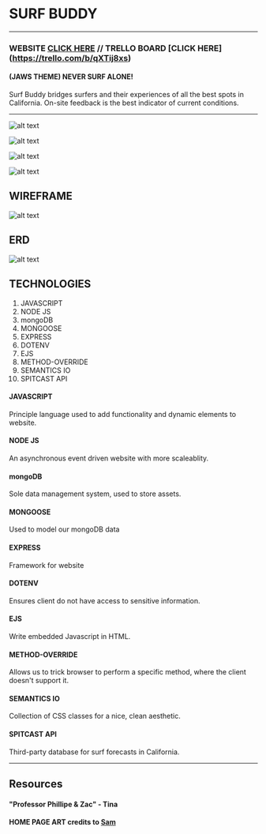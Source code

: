 # SURF BUDDY
---
### WEBSITE [CLICK HERE](https://stark-castle-27893.herokuapp.com/) // TRELLO BOARD [CLICK HERE] (https://trello.com/b/qXTij8xs) 

#### (JAWS THEME) NEVER SURF ALONE! 
Surf Buddy bridges surfers and their experiences of all the best spots in California. On-site feedback is the best indicator of current conditions. 

---

![alt text]( https://i.imgur.com/62RXa1G.png )  

![alt text]( https://i.imgur.com/qb1GbBh.png ) 

![alt text]( https://i.imgur.com/KzRuP2v.png ) 

![alt text]( https://i.imgur.com/mjxJ4LW.png ) 
## WIREFRAME

![alt text]( https://i.imgur.com/lWIVPp2.png ) 

## ERD
![alt text]( https://i.imgur.com/YQfLjOa.png ) 


## TECHNOLOGIES 
1. JAVASCRIPT 
2. NODE JS
3. mongoDB
4. MONGOOSE 
5. EXPRESS 
6. DOTENV 
7. EJS
8. METHOD-OVERRIDE 
9. SEMANTICS IO 
10. SPITCAST API

#### JAVASCRIPT 
Principle language used to add functionality and dynamic elements to website.
#### NODE JS 
An asynchronous event driven website with more scaleablity. 
#### mongoDB
Sole data management system, used to store assets.
#### MONGOOSE 
Used to model our mongoDB data
#### EXPRESS 
Framework for website
#### DOTENV
Ensures client do not have access to sensitive information.
#### EJS 
Write embedded Javascript in HTML. 
#### METHOD-OVERRIDE
Allows us to trick browser to perform a specific method, where the client doesn't support it. 
#### SEMANTICS IO
Collection of CSS classes for a nice, clean aesthetic.
#### SPITCAST API
Third-party database for surf forecasts in California.

---
## Resources
#### "Professor Phillipe & Zac" - Tina
#### HOME PAGE ART credits to [Sam](www.overthedune.com)

